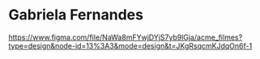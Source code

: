 # Gabriela Fernandes

https://www.figma.com/file/NaWa8mFYwjDYjS7yb9lGja/acme_filmes?type=design&node-id=13%3A3&mode=design&t=JKgRsqcmKJdqOn6f-1